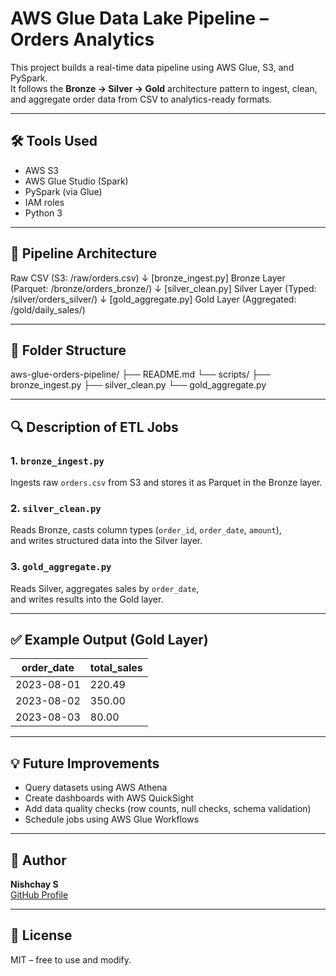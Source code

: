 # AWS Glue Data Lake Pipeline – Orders Analytics

This project builds a real-time data pipeline using AWS Glue, S3, and PySpark.  
It follows the **Bronze → Silver → Gold** architecture pattern to ingest, clean, and aggregate order data from CSV to analytics-ready formats.

---

## 🛠️ Tools Used
- AWS S3
- AWS Glue Studio (Spark)
- PySpark (via Glue)
- IAM roles
- Python 3

---

## 🧱 Pipeline Architecture

Raw CSV (S3: /raw/orders.csv)
↓ [bronze_ingest.py]
Bronze Layer (Parquet: /bronze/orders_bronze/)
↓ [silver_clean.py]
Silver Layer (Typed: /silver/orders_silver/)
↓ [gold_aggregate.py]
Gold Layer (Aggregated: /gold/daily_sales/)


---

## 📂 Folder Structure

aws-glue-orders-pipeline/
├── README.md
└── scripts/
├── bronze_ingest.py
├── silver_clean.py
└── gold_aggregate.py


---

## 🔍 Description of ETL Jobs

### 1. `bronze_ingest.py`
Ingests raw `orders.csv` from S3 and stores it as Parquet in the Bronze layer.

### 2. `silver_clean.py`
Reads Bronze, casts column types (`order_id`, `order_date`, `amount`),  
and writes structured data into the Silver layer.

### 3. `gold_aggregate.py`
Reads Silver, aggregates sales by `order_date`,  
and writes results into the Gold layer.

---

## ✅ Example Output (Gold Layer)

| order_date | total_sales |
|------------|-------------|
| 2023-08-01 | 220.49      |
| 2023-08-02 | 350.00      |
| 2023-08-03 | 80.00       |

---

## 💡 Future Improvements
- Query datasets using AWS Athena
- Create dashboards with AWS QuickSight
- Add data quality checks (row counts, null checks, schema validation)
- Schedule jobs using AWS Glue Workflows

---

## 👤 Author
**Nishchay S**  
[GitHub Profile](https://github.com/Nishchay-Shivaram-I)

---

## 📜 License
MIT – free to use and modify.

